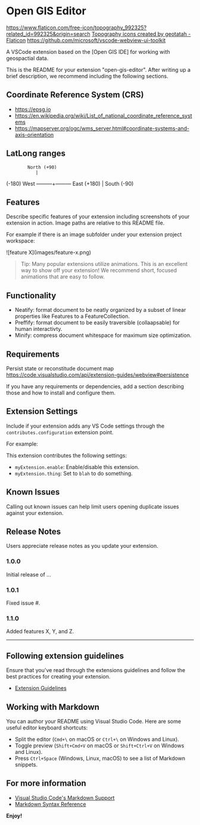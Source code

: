 # Open GIS Editor
https://www.flaticon.com/free-icon/topography_992325?related_id=992325&origin=search
<a href="https://www.flaticon.com/free-icons/topography" title="topography icons">Topography icons created by geotatah - Flaticon</a>
https://github.com/microsoft/vscode-webview-ui-toolkit

A VSCode extension based on the [Open GIS IDE] for working with geospactial data.

This is the README for your extension "open-gis-editor". After writing up a brief description, we recommend including the following sections.

## Coordinate Reference System (CRS)
- https://epsg.io
- https://en.wikipedia.org/wiki/List_of_national_coordinate_reference_systems
- https://mapserver.org/ogc/wms_server.html#coordinate-systems-and-axis-orientation


## LatLong ranges

            North (+90)
               |
(-180) West ———+——— East (+180)
               |
             South (-90)

## Features

Describe specific features of your extension including screenshots of your extension in action. Image paths are relative to this README file.

For example if there is an image subfolder under your extension project workspace:

\!\[feature X\]\(images/feature-x.png\)

> Tip: Many popular extensions utilize animations. This is an excellent way to show off your extension! We recommend short, focused animations that are easy to follow.

## Functionality
- Neatify: format document to be neatly organized by a subset of linear properties like Features to a FeatureCollection.
- Preffify: format document to be easily traversible (collaapsable) for human interactivty.
- Minify: compress document whitespace for maximum size optimization.

## Requirements

Persist state or reconstitude document map https://code.visualstudio.com/api/extension-guides/webview#persistence

If you have any requirements or dependencies, add a section describing those and how to install and configure them.

## Extension Settings

Include if your extension adds any VS Code settings through the `contributes.configuration` extension point.

For example:

This extension contributes the following settings:

* `myExtension.enable`: Enable/disable this extension.
* `myExtension.thing`: Set to `blah` to do something.

## Known Issues

Calling out known issues can help limit users opening duplicate issues against your extension.

## Release Notes

Users appreciate release notes as you update your extension.

### 1.0.0

Initial release of ...

### 1.0.1

Fixed issue #.

### 1.1.0

Added features X, Y, and Z.

---

## Following extension guidelines

Ensure that you've read through the extensions guidelines and follow the best practices for creating your extension.

* [Extension Guidelines](https://code.visualstudio.com/api/references/extension-guidelines)

## Working with Markdown

You can author your README using Visual Studio Code. Here are some useful editor keyboard shortcuts:

* Split the editor (`Cmd+\` on macOS or `Ctrl+\` on Windows and Linux).
* Toggle preview (`Shift+Cmd+V` on macOS or `Shift+Ctrl+V` on Windows and Linux).
* Press `Ctrl+Space` (Windows, Linux, macOS) to see a list of Markdown snippets.

## For more information

* [Visual Studio Code's Markdown Support](http://code.visualstudio.com/docs/languages/markdown)
* [Markdown Syntax Reference](https://help.github.com/articles/markdown-basics/)

**Enjoy!**
